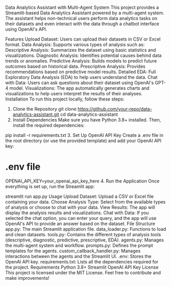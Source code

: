 Data Analytics Assistant with Multi-Agent System
This project provides a Streamlit-based Data Analytics Assistant powered by a multi-agent system. The assistant helps non-technical users perform data analytics tasks on their datasets and even interact with the data through a chatbot interface using OpenAI's API.

Features
Upload Dataset: Users can upload their datasets in CSV or Excel format.
Data Analysis: Supports various types of analysis such as:
Descriptive Analysis: Summarizes the dataset using basic statistics and visualizations.
Diagnostic Analysis: Identifies potential causes behind data trends or anomalies.
Predictive Analysis: Builds models to predict future outcomes based on historical data.
Prescriptive Analysis: Provides recommendations based on predictive model results.
Detailed EDA: Full Exploratory Data Analysis (EDA) to help users understand the data.
Chat with Data: Users can ask questions about their dataset using OpenAI's GPT-4 model.
Visualizations: The app automatically generates charts and visualizations to help users interpret the results of their analyses.
Installation
To run this project locally, follow these steps:

1. Clone the Repository
git clone https://github.com/your-repo/data-analytics-assistant.git
cd data-analytics-assistant
2. Install Dependencies
Make sure you have Python 3.8+ installed. Then, install the required dependencies:

pip install -r requirements.txt
3. Set Up OpenAI API Key
Create a .env file in the root directory (or use the provided template) and add your OpenAI API key:

# .env file
OPENAI_API_KEY=your_openai_api_key_here
4. Run the Application
Once everything is set up, run the Streamlit app:

streamlit run app.py
Usage
Upload Dataset: Upload a CSV or Excel file containing your data.
Choose Analysis Type: Select from the available types of analysis or choose to chat with your data.
View Results: The app will display the analysis results and visualizations.
Chat with Data: If you selected the chat option, you can enter your query, and the app will use OpenAI's API to provide an answer based on the dataset.
File Structure
app.py: The main Streamlit application file.
data_loader.py: Functions to load and clean datasets.
tools.py: Contains the different types of analysis tools (descriptive, diagnostic, predictive, prescriptive, EDA).
agents.py: Manages the multi-agent system and workflow.
prompts.py: Defines the prompt templates for the agents.
custom_callback_handler.py: Manages interactions between the agents and the Streamlit UI.
.env: Stores the OpenAI API key.
requirements.txt: Lists all the dependencies required for the project.
Requirements
Python 3.8+
Streamlit
OpenAI API Key
License
This project is licensed under the MIT License. Feel free to contribute and make improvements!
